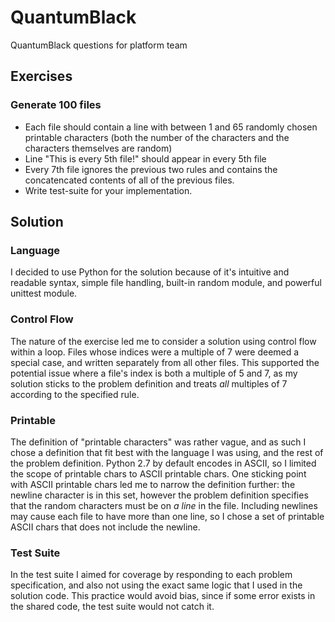 # QuantumBlack
QuantumBlack questions for platform team


## Exercises
### Generate 100 files
* Each file should contain a line with between 1 and 65 randomly chosen
  printable characters (both the number of the characters and the characters
  themselves are random)
* Line "This is every 5th file!" should appear in every 5th file
* Every 7th file ignores the previous two rules and contains the concatencated
  contents of all of the previous files.
* Write test-suite for your implementation.

## Solution

### Language
I decided to use Python for the solution because of it's intuitive and readable syntax, simple file handling, built-in random module, and powerful unittest module. 

### Control Flow
The nature of the exercise led me to consider a solution using control flow within a loop. Files whose indices were a multiple of 7 were deemed a special case, and written separately from all other files. This supported the potential issue where a file's index is both a multiple of 5 and 7, as my solution sticks to the problem definition and treats *all* multiples of 7 according to the specified rule. 

### Printable
The definition of "printable characters" was rather vague, and as such I chose a definition that fit best with the language I was using, and the rest of the problem definition. Python 2.7 by default encodes in ASCII, so I limited the scope of printable chars to ASCII printable chars. One sticking point with ASCII printable chars led me to narrow the definition further: the newline character is in this set, however the problem definition specifies that the random characters must be on *a line* in the file. Including newlines may cause each file to have more than one line, so I chose a set of printable ASCII chars that does not include the newline.

### Test Suite
In the test suite I aimed for coverage by responding to each problem specification, and also not using the exact same logic that I used in the solution code. This practice would avoid bias, since if some error exists in the shared code, the test suite would not catch it.


